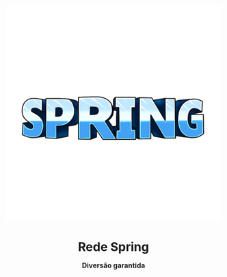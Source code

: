 <div style="text-align: center;">
<a href="https://redespring.net"><img src="./assets/logo-text.png" /></a>
</div>

<h1 style="text-align: center;"><strong>Rede Spring</strong><br/>
<p style="font-size: 12pt;">Diversão garantida</p>
</h1>
